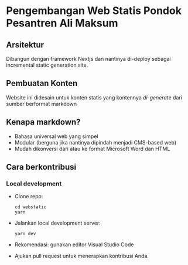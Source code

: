 # Pengembangan Web Statis Pondok Pesantren Ali Maksum

## Arsitektur

Dibangun dengan framework Nextjs dan nantinya di-deploy sebagai incremental static generation site.

## Pembuatan Konten

Website ini didesain untuk konten statis yang kontennya _di-generate_ dari sumber berformat markdown

## Kenapa markdown?

- Bahasa universal web yang simpel
- Modular (berguna jika nantinya dipindah menjadi CMS-based web)
- Mudah dikonversi dari atau ke format Microsoft Word dan HTML

## Cara berkontribusi

### Local development

- Clone repo: 
  ```git clone https://github.com/alimaksumdev/webstatic.git
  cd webstatic
  yarn 
- Jalankan local development server:

  ```yarn dev```

- Rekomendasi: gunakan editor Visual Studio Code
- Ajukan pull request untuk menerapkan kontribusi Anda.
